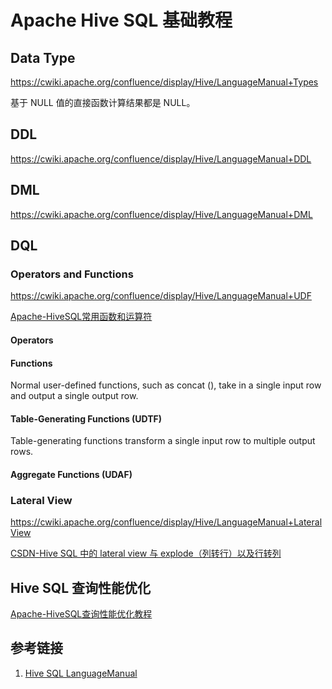 # Apache Hive SQL 基础教程


## Data Type

https://cwiki.apache.org/confluence/display/Hive/LanguageManual+Types

基于 NULL 值的直接函数计算结果都是 NULL。

## DDL

https://cwiki.apache.org/confluence/display/Hive/LanguageManual+DDL

## DML

https://cwiki.apache.org/confluence/display/Hive/LanguageManual+DML

## DQL


### Operators and Functions

https://cwiki.apache.org/confluence/display/Hive/LanguageManual+UDF

[Apache-HiveSQL常用函数和运算符](work/component/Big-Data/Apache-Hive/Apache-Hive-SQL/Apache-HiveSQL常用函数和运算符.md)

#### Operators

#### Functions

Normal user-defined functions, such as concat (), take in a single input row and output a single output row.

#### Table-Generating Functions (UDTF)

Table-generating functions transform a single input row to multiple output rows.
 
#### Aggregate Functions (UDAF)



### Lateral View

https://cwiki.apache.org/confluence/display/Hive/LanguageManual+LateralView


[CSDN-Hive SQL 中的 lateral view 与 explode（列转行）以及行转列](https://blog.csdn.net/qq_42374697/article/details/115273726)

## Hive SQL 查询性能优化

[Apache-HiveSQL查询性能优化教程](work/component/Big-Data/Apache-Hive/Apache-Hive-SQL/Apache-HiveSQL查询性能优化教程.md)

## 参考链接
1. [Hive SQL LanguageManual](https://cwiki.apache.org/confluence/display/Hive/LanguageManual)
